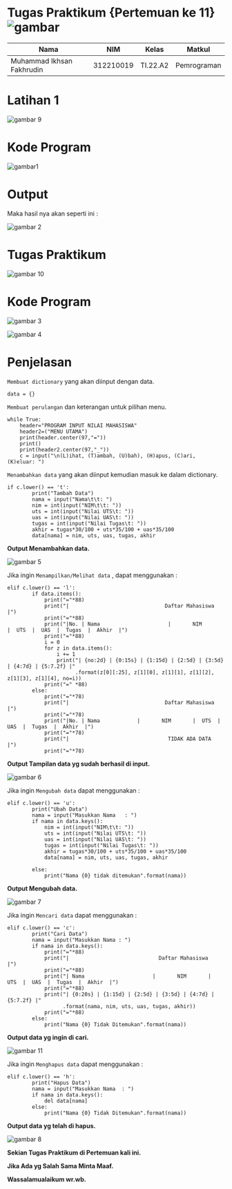 # Tugas Praktikum {Pertemuan ke 11} ![gambar](https://camo.githubusercontent.com/1cf226ebd63b65195652984b96e56db54bfaa9a41690b6da6c138a40e4137393/68747470733a2f2f75706c6f61642e77696b696d656469612e6f72672f77696b6970656469612f636f6d6d6f6e732f302f30612f507974686f6e2e737667) 

|**Nama**|**NIM**|**Kelas**|**Matkul**|
|----|---|-----|------|
|Muhammad Ikhsan Fakhrudin|312210019|TI.22.A2|Pemrograman|

# Latihan 1

![gambar 9](screenshot/ss9.png)

# Kode Program

![gambar1](screenshot/ss1.png)

# Output

Maka hasil nya akan seperti ini :

![gambar 2](screenshot/ss2.png)

# Tugas Praktikum

![gambar 10](screenshot/ss10.png)

# Kode Program

![gambar 3](screenshot/ss3.png)

![gambar 4](screenshot/ss4.png)

# Penjelasan

`Membuat dictionary` yang akan diinput dengan data.

```
data = {}
```

`Membuat perulangan` dan keterangan untuk pilihan menu.

```
while True:
    header="PROGRAM INPUT NILAI MAHASISWA"
    header2=("MENU UTAMA")
    print(header.center(97,"="))
    print()
    print(header2.center(97,"_"))
    c = input("\n(L)ihat, (T)ambah, (U)bah), (H)apus, (C)ari, (K)eluar: ")
```

`Menambahkan data` yang akan diinput kemudian masuk ke dalam dictionary.

```
if c.lower() == 't':
        print("Tambah Data")
        nama = input("Nama\t\t: ")
        nim = int(input("NIM\t\t: "))
        uts = int(input("Nilai UTS\t: "))
        uas = int(input("Nilai UAS\t: "))
        tugas = int(input("Nilai Tugas\t: "))
        akhir = tugas*30/100 + uts*35/100 + uas*35/100
        data[nama] = nim, uts, uas, tugas, akhir
```

**Output Menambahkan data.**

![gambar 5](screenshot/ss5.png)

Jika ingin `Menampilkan/Melihat data` , dapat menggunakan :

```
elif c.lower() == 'l':
        if data.items():
            print("="*88)
            print("|                               Daftar Mahasiswa                             |")
            print("="*88)
            print("|No. | Nama                      |       NIM       |  UTS  |  UAS  |  Tugas  |  Akhir  |")
            print("="*88)
            i = 0
            for z in data.items():
                i += 1
                print("| {no:2d} | {0:15s} | {1:15d} | {2:5d} | {3:5d} | {4:7d} | {5:7.2f} |"
                      .format(z[0][:25], z[1][0], z[1][1], z[1][2], z[1][3], z[1][4], no=i))
            print("=" *88)
        else:
            print("="*78)
            print("|                               Daftar Mahasiswa                             |")
            print("="*78)
            print("|No. | Nama            |       NIM       |  UTS  |  UAS  |  Tugas  |  Akhir  |")
            print("="*78)
            print("|                                TIDAK ADA DATA                              |")
            print("="*78)
```

**Output Tampilan data yg sudah berhasil di input.**

![gambar 6](screenshot/ss6.png)

Jika ingin `Mengubah data` dapat menggunakan :

```
elif c.lower() == 'u':
        print("Ubah Data")
        nama = input("Masukkan Nama   : ")
        if nama in data.keys():
            nim = int(input("NIM\t\t: "))
            uts = int(input("Nilai UTS\t: "))
            uas = int(input("Nilai UAS\t: "))
            tugas = int(input("Nilai Tugas\t: "))
            akhir = tugas*30/100 + uts*35/100 + uas*35/100
            data[nama] = nim, uts, uas, tugas, akhir
        
        else:
            print("Nama {0} tidak ditemukan".format(nama))
```

**Output Mengubah data.**

![gambar 7](screenshot/ss7.png)


Jika ingin `Mencari data` dapat menggunakan :

```
elif c.lower() == 'c':
        print("Cari Data")
        nama = input("Masukkan Nama : ")
        if nama in data.keys():
            print("="*88)
            print("|                             Daftar Mahasiswa                          |")
            print("="*88)
            print("| Nama                      |       NIM       |  UTS  |  UAS  |  Tugas  |  Akhir  |")
            print("="*88)
            print("| {0:20s} | {1:15d} | {2:5d} | {3:5d} | {4:7d} | {5:7.2f} |"
                  .format(nama, nim, uts, uas, tugas, akhir))
            print("="*88)
        else:
            print("Nama {0} Tidak Ditemukan".format(nama))
```

**Output data yg ingin di cari.**

![gambar 11](screenshot/ss11.png)


Jika ingin `Menghapus data` dapat menggunakan :

```
elif c.lower() == 'h':
        print("Hapus Data")
        nama = input("Masukkan Nama  : ")
        if nama in data.keys():
            del data[nama]
        else:
            print("Nama {0} Tidak Ditemukan".format(nama))
```

**Output data yg telah di hapus.**

![gambar 8](screenshot/ss8.png)


**Sekian Tugas Praktikum di Pertemuan kali ini.**

**Jika Ada yg Salah Sama Minta Maaf.**

**Wassalamualaikum wr.wb.**


